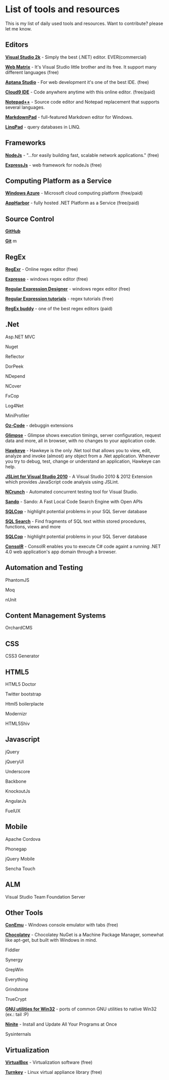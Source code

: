 List of tools and resources
===========

This is my list of daily used tools and resources. Want to contribute? please let me know.

## Editors ##

**[Visual Studio 2k](http://http://www.microsoft.com/visualstudio/)** - Simply the best (.NET) editor. EVER(commercial)

**[Web Matrix](http://www.microsoft.com/web/webmatrix/)** - It's Visual Studio little brother and its free. It support many different languages (free)

**[Aptana Studio](http://www.aptana.com/)** - For web development it's one of the best IDE. (free)

**[Cloud9 IDE](https://c9.io/)** - Code anywhere anytime with this online editor. (free/paid)

**[Notepad++](http://notepad-plus-plus.org/)** - Source code editor and Notepad replacement that supports several languages. 

**[MarkdownPad](http://markdownpad.com/)** - full-featured Markdown editor for Windows.

**[LinqPad](http://www.linqpad.net/)** -  query databases in LINQ.

## Frameworks ##

**[NodeJs](http://nodejs.org/)** - "...for easily building fast, scalable network applications." (free)

**[ExpressJs](http://expressjs.com/)** - web framework for nodeJs (free)

## Computing Platform as a  Service ##

**[Windows Azure](http://www.windowsazure.com/en-us/)** - Microsoft cloud computing platform (free/paid)

**[AppHarbor](https://appharbor.com/)** - fully hosted .NET Platform as a Service (free/paid)

## Source Control ##

**[GitHub](https://github.com)**

**[Git](http://git-scm.com/)**
m
## RegEx ##

**[RegExr](http://gskinner.com/RegExr/)** - Online regex editor (free)

**[Expresso](http://www.ultrapico.com/Expresso.htm)** - windows regex editor (free)

**[Regular Expression Designer](http://www.radsoftware.com.au/regexdesigner/)** - windows regex editor (free)

**[Regular Expression tutorials](http://www.regular-expressions.info/tutorial.html)** - regex tutorials (free)

**[RegEx buddy](http://www.regexbuddy.com/)** - one of the best regex editors (paid)

## .Net ##

Asp.NET MVC

Nuget

Reflector

DorPeek

NDepend

NCover

FxCop

Log4Net

MiniProfiler

**[Oz-Code](http://www.oz-code.com/)** - debuggin extensions

**[Glimpse](http://getglimpse.com/)** - Glimpse shows execution timings, server configuration, request data and more, all in browser, with no changes to your application code. 

**[Hawkeye](http://hawkeye.codeplex.com/)** - Hawkeye is the only .Net tool that allows you to view, edit, analyze and invoke (almost) any object from a .Net application. Whenever you try to debug, test, change or understand an application, Hawkeye can help.

**[JSLint for Visual Studio 2010](http://jslint4vs2010.codeplex.com/)** - A Visual Studio 2010 & 2012 Extension which provides JavaScript code analysis using JSLint.

**[NCrunch](http://www.ncrunch.net/)** - Automated concurrent testing tool for Visual Studio.

**[Sando](http://sando.codeplex.com/)** - Sando: A Fast Local Code Search Engine with Open APIs

**[SQLCop](http://sqlcop.lessthandot.com/)** - highlight potential problems in your SQL Server database

**[SQL Search](http://www.red-gate.com/products/sql-development/sql-search/)** - Find fragments of SQL text within stored procedures, functions, views and more

**[SQLCop](http://sqlcop.lessthandot.com/)** - highlight potential problems in your SQL Server database

**[ConsolR](http://appharbor.github.io/ConsolR/)** - ConsolR enables you to execute C# code againt a running .NET 4.0 web application's app domain through a browser.

## Automation and Testing ##

PhantomJS

Moq

nUnit

## Content Management Systems ##

OrchardCMS

## CSS ##

CSS3 Generator

## HTML5 ##

HTML5 Doctor

Twitter bootstrap

Html5 boilerplacte

Modernizr

HTML5Shiv

## Javascript ##

jQuery

jQueryUI

Underscore

Backbone

KnockoutJs

AngularJs

FuelUX

## Mobile ##

Apache Cordova

Phonegap

jQuery Mobile

Sencha Touch

## ALM ##

Visual Studio Team Foundation Server

## Other Tools ##

**[ConEmu](https://code.google.com/p/conemu-maximus5/)** - Windows console emulator with tabs (free) 

**[Chocolatey](http://chocolatey.org/)** - Chocolatey NuGet is a Machine Package Manager, somewhat like apt-get, but built with Windows in mind.

Fiddler

Synergy

GrepWin

Everything

Grindstone

TrueCrypt

**[GNU utilities for Win32](http://unxutils.sourceforge.net/)** - ports of common GNU utilities to native Win32 (ex.: tail :P)

**[Ninite](http://ninite.com/)** - Install and Update All Your Programs at Once

Sysinternals 

## Virtualization ##

**[VirtualBox](https://www.virtualbox.org/)** - Virtualization software (free)

**[Turnkey](http://www.turnkeylinux.org/)** - Linux virtual appliance library (free)
